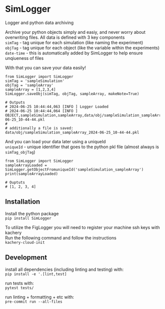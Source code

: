 # SimLogger
Logger and python data archiving

Archive your python objects simply and easiy, and never worry about overwriting files.
All data is defined with 3 key components  
```simTag``` - tag unique for each simulation (like naming the experiment)  
```objTag``` - tag unique for each object (like the variable within the experiments)  
```date-time``` - this is automatically added by SimLogger to help ensure unqiueness of files  

With that you can save your data easily!  
```
from SimLogger import SimLogger
simTag = 'sampleSimulation'
objTag = 'sampleArray'
sampleArray = [1,2,3,4]
SimLogger.saveObj(simTag, objTag, sampleArray, makeNote=True)

# Outputs
# 2024-06-25 10:44:44,063 [INFO ] Logger Loaded
# 2024-06-25 10:44:44,064 [INFO ] OBJECT,sampleSimulation,sampleArray,data/obj/sampleSimulation_sampleArray_2024-06-25_10-44-44.pkl
#
# additionally a file is saved: data/obj/sampleSimulation_sampleArray_2024-06-25_10-44-44.pkl
```

And you can load your data later using a uniqueId  
```uniqueId``` - unique identifier that goes to the python pkl file (almost always is ```simTag_objTag```)  
```
from SimLogger import SimLogger
sampleArrayLoaded = SimLogger.getObjectFromuniqueId('sampleSimulation_sampleArray')
print(sampleArrayLoaded)

# Ouptuts
# [1, 2, 3, 4]
```

## Installation
Install the python package  
```pip install SimLogger```  

To utilize the FigLogger you will need to register your machine ssh keys with kachery  
Run the following command and follow the instructions  
```kachery-cloud-init```


## Development  
install all dependencies (including linting and testing) with:  
`pip install -e '.[lint,test]`  

run tests with:  
`pytest tests/`

run linting + formatting + etc with:  
`pre-commit run --all-files`
